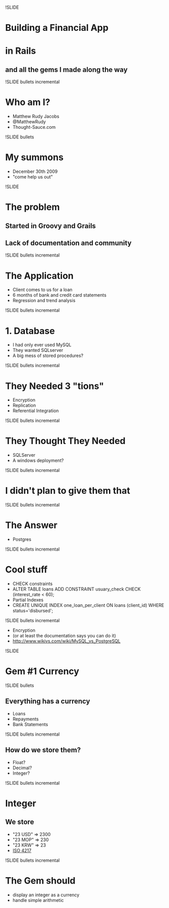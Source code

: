 !SLIDE 
# Building a Financial App #
# in Rails #
## and all the gems I made along the way ##

!SLIDE bullets incremental
# Who am I?
* Matthew Rudy Jacobs
* @MatthewRudy
* Thought-Sauce.com

!SLIDE bullets
# My summons
* December 30th 2009
* "come help us out"

!SLIDE
# The problem
## Started in Groovy and Grails
## Lack of documentation and community

!SLIDE bullets incremental
# The Application
* Client comes to us for a loan
* 6 months of bank and credit card statements
* Regression and trend analysis

!SLIDE bullets incremental
# 1. Database
* I had only ever used MySQL
* They wanted SQLserver
* A big mess of stored procedures?

!SLIDE bullets incremental
# They Needed 3 "tions"
* Encryption
* Replication
* Referential Integration

!SLIDE bullets incremental
# They Thought They Needed
* SQLServer
* A windows deployment?

!SLIDE bullets incremental
# I didn't plan to give them that

!SLIDE bullets incremental
# The Answer
* Postgres

!SLIDE bullets incremental
# Cool stuff
* CHECK constraints
* ALTER TABLE loans ADD CONSTRAINT usuary_check CHECK (interest_rate < 60);
* Partial Indexes
* CREATE UNIQUE INDEX one_loan_per_client ON loans (client_id) WHERE status='disbursed';

!SLIDE bullets incremental
* Encryption
* (or at least the documentation says you can do it)
* http://www.wikivs.com/wiki/MySQL_vs_PostgreSQL

!SLIDE
# Gem #1 Currency

!SLIDE bullets
## Everything has a currency ##
* Loans
* Repayments
* Bank Statements

!SLIDE bullets incremental
## How do we store them? ##
* Float?
* Decimal?
* Integer?

!SLIDE bullets incremental
# Integer #
## We store ##
* "23 USD" => 2300
* "23 MOP" => 230
* "23 KRW" => 23
* [ISO 4217](http://en.wikipedia.org/wiki/ISO_4217)

!SLIDE bullets incremental
# The Gem should #
* display an integer as a currency
* handle simple arithmetic

 


   
